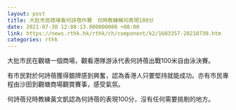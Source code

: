 ```yaml
---
layout: post
title: 大批市民商場看何詩蓓作賽　兒時教練稱何表現100分
date: 2021-07-30 12:08:13.000000000 +08:00
link: https://news.rthk.hk/rthk/ch/component/k2/1603357-20210730.htm
categories: rthk
---
```


大批市民在觀塘一個商場，觀看港隊游泳代表何詩蓓出戰100米自由泳決賽。

有市民對於何詩蓓獲得銀牌感到興奮，認為香港人只要堅持就能成功。亦有市民專程由沙田到觀塘商場觀賞賽事，感受氣氛。

何詩蓓兒時教練黃文凱認為何詩蓓的表現100分，沒有任何需要挑剔的地方。
